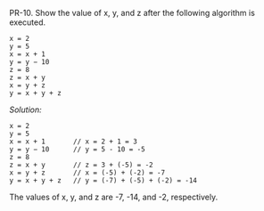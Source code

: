 PR-10. Show the value of x, y, and z after the following algorithm is executed.
```
x = 2
y = 5
x = x + 1
y = y − 10
z = 8
z = x + y
x = y + z
y = x + y + z
```

*Solution:*  
```
x = 2
y = 5
x = x + 1       // x = 2 + 1 = 3
y = y − 10      // y = 5 - 10 = -5
z = 8
z = x + y       // z = 3 + (-5) = -2
x = y + z       // x = (-5) + (-2) = -7
y = x + y + z   // y = (-7) + (-5) + (-2) = -14
```
The values of x, y, and z are -7, -14, and -2, respectively.
